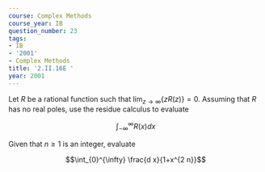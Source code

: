 ```yaml
---
course: Complex Methods
course_year: IB
question_number: 23
tags:
- IB
- '2001'
- Complex Methods
title: '2.II.16E '
year: 2001
---
```



Let $R$ be a rational function such that $\lim _{z \rightarrow \infty}\{z R(z)\}=0$. Assuming that $R$ has no real poles, use the residue calculus to evaluate

$$\int_{-\infty}^{\infty} R(x) d x$$

Given that $n \geqslant 1$ is an integer, evaluate

$$\int_{0}^{\infty} \frac{d x}{1+x^{2 n}}$$